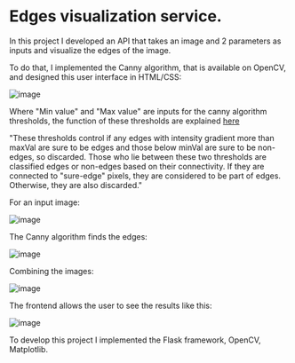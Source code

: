# Edges visualization service.

In this project I developed an API that takes an image and 2 parameters as inputs and visualize the edges of the image.

To do that, I implemented the Canny algorithm, that is available on OpenCV, and designed this user interface in HTML/CSS: 

![image](https://user-images.githubusercontent.com/86535567/169723679-dcf91a7f-4a3f-4f10-b51e-8220cd5e96f8.png)


Where "Min value" and "Max value" are inputs for the canny algorithm thresholds, the function of these thresholds are explained [here](https://docs.opencv.org/4.x/da/d22/tutorial_py_canny.html) 

"These thresholds control if any edges with intensity gradient more than maxVal are sure to be edges and those below minVal are sure to be non-edges, so discarded. Those who lie between these two thresholds are classified edges or non-edges based on their connectivity. If they are connected to "sure-edge" pixels, they are considered to be part of edges. Otherwise, they are also discarded."

For an input image: 

![image](https://user-images.githubusercontent.com/86535567/169723974-6e43f8fa-9782-4c06-8ec7-a59b1a0295fa.png)

The Canny algorithm finds the edges: 

![image](https://user-images.githubusercontent.com/86535567/169724239-3cfa7799-16a9-42c0-b903-249818338086.png)

Combining the images: 

![image](https://user-images.githubusercontent.com/86535567/169724445-9c3d935e-ef72-4091-83d6-b13531669838.png)


The frontend allows the user to see the results like this: 

![image](https://user-images.githubusercontent.com/86535567/169724482-130e3de3-07bf-4e8a-b5a4-bbabf59ee62f.png)


To develop this project I implemented the Flask framework, OpenCV, Matplotlib. 
